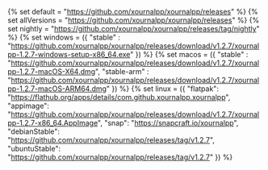 {% set default = "https://github.com/xournalpp/xournalpp/releases" %}
{% set allVersions = "https://github.com/xournalpp/xournalpp/releases" %}
{% set nightly = "https://github.com/xournalpp/xournalpp/releases/tag/nightly" %}
{% set windows =
    ({
        "stable" : "https://github.com/xournalpp/xournalpp/releases/download/v1.2.7/xournalpp-1.2.7-windows-setup-x86_64.exe"
    })
%}
{% set macos =
    ({
        "stable" : "https://github.com/xournalpp/xournalpp/releases/download/v1.2.7/xournalpp-1.2.7-macOS-X64.dmg",
        "stable-arm" : "https://github.com/xournalpp/xournalpp/releases/download/v1.2.7/xournalpp-1.2.7-macOS-ARM64.dmg"
    })
%}
{% set linux =
    ({
        "flatpak": "https://flathub.org/apps/details/com.github.xournalpp.xournalpp",
        "appimage": "https://github.com/xournalpp/xournalpp/releases/download/v1.2.7/xournalpp-1.2.7-x86_64.AppImage",
        "snap": "https://snapcraft.io/xournalpp",
        "debianStable": "https://github.com/xournalpp/xournalpp/releases/tag/v1.2.7",
        "ubuntuStable": "https://github.com/xournalpp/xournalpp/releases/tag/v1.2.7"
    })
%}
